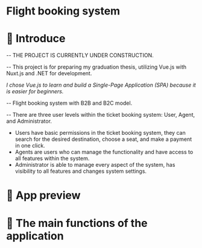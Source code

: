 # Flight booking system
# 👋 Introduce
-- THE PROJECT IS CURRENTLY UNDER CONSTRUCTION.

-- This project is for preparing my graduation thesis, utilizing Vue.js with Nuxt.js and .NET for development. 

_I chose Vue.js to learn and build a Single-Page Application (SPA) because it is easier for beginners._

-- Flight booking system with B2B and B2C model.

-- There are three user levels within the ticket booking system: User, Agent, and Administrator.
 - Users have basic permissions in the ticket booking system, they can search for the desired destination, choose a seat, and make a payment in one click.
 - Agents are users who can manage the functionality and have access to all features within the system.
 - Administrator is able to manage every aspect of the system, has visibility to all features and changes system settings.

# 👀 App preview

# 🥰 The main functions of the application

